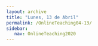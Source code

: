 ```yaml
---
layout: archive
title: "Lunes, 13 de Abril"
permalink: /OnlineTeaching04-13/
sidebar:
   nav: OnlineTeaching2020
---
```

<!---
> **ANUNCIOS:**  
>

> **PLAN PARA HOY:**
>

> **Tarea:**
>
